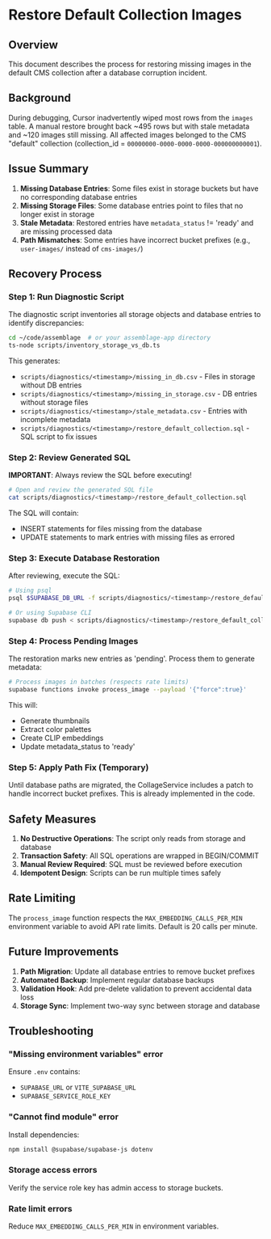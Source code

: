 # Restore Default Collection Images

## Overview

This document describes the process for restoring missing images in the default CMS collection after a database corruption incident.

## Background

During debugging, Cursor inadvertently wiped most rows from the `images` table. A manual restore brought back ~495 rows but with stale metadata and ~120 images still missing. All affected images belonged to the CMS "default" collection (collection_id = `00000000-0000-0000-0000-000000000001`).

## Issue Summary

1. **Missing Database Entries**: Some files exist in storage buckets but have no corresponding database entries
2. **Missing Storage Files**: Some database entries point to files that no longer exist in storage
3. **Stale Metadata**: Restored entries have `metadata_status` != 'ready' and are missing processed data
4. **Path Mismatches**: Some entries have incorrect bucket prefixes (e.g., `user-images/` instead of `cms-images/`)

## Recovery Process

### Step 1: Run Diagnostic Script

The diagnostic script inventories all storage objects and database entries to identify discrepancies:

```bash
cd ~/code/assemblage  # or your assemblage-app directory
ts-node scripts/inventory_storage_vs_db.ts
```

This generates:
- `scripts/diagnostics/<timestamp>/missing_in_db.csv` - Files in storage without DB entries
- `scripts/diagnostics/<timestamp>/missing_in_storage.csv` - DB entries without storage files
- `scripts/diagnostics/<timestamp>/stale_metadata.csv` - Entries with incomplete metadata
- `scripts/diagnostics/<timestamp>/restore_default_collection.sql` - SQL script to fix issues

### Step 2: Review Generated SQL

**IMPORTANT**: Always review the SQL before executing!

```bash
# Open and review the generated SQL file
cat scripts/diagnostics/<timestamp>/restore_default_collection.sql
```

The SQL will contain:
- INSERT statements for files missing from the database
- UPDATE statements to mark entries with missing files as errored

### Step 3: Execute Database Restoration

After reviewing, execute the SQL:

```bash
# Using psql
psql $SUPABASE_DB_URL -f scripts/diagnostics/<timestamp>/restore_default_collection.sql

# Or using Supabase CLI
supabase db push < scripts/diagnostics/<timestamp>/restore_default_collection.sql
```

### Step 4: Process Pending Images

The restoration marks new entries as 'pending'. Process them to generate metadata:

```bash
# Process images in batches (respects rate limits)
supabase functions invoke process_image --payload '{"force":true}'
```

This will:
- Generate thumbnails
- Extract color palettes
- Create CLIP embeddings
- Update metadata_status to 'ready'

### Step 5: Apply Path Fix (Temporary)

Until database paths are migrated, the CollageService includes a patch to handle incorrect bucket prefixes. This is already implemented in the code.

## Safety Measures

1. **No Destructive Operations**: The script only reads from storage and database
2. **Transaction Safety**: All SQL operations are wrapped in BEGIN/COMMIT
3. **Manual Review Required**: SQL must be reviewed before execution
4. **Idempotent Design**: Scripts can be run multiple times safely

## Rate Limiting

The `process_image` function respects the `MAX_EMBEDDING_CALLS_PER_MIN` environment variable to avoid API rate limits. Default is 20 calls per minute.

## Future Improvements

1. **Path Migration**: Update all database entries to remove bucket prefixes
2. **Automated Backup**: Implement regular database backups
3. **Validation Hook**: Add pre-delete validation to prevent accidental data loss
4. **Storage Sync**: Implement two-way sync between storage and database

## Troubleshooting

### "Missing environment variables" error
Ensure `.env` contains:
- `SUPABASE_URL` or `VITE_SUPABASE_URL`
- `SUPABASE_SERVICE_ROLE_KEY`

### "Cannot find module" error
Install dependencies:
```bash
npm install @supabase/supabase-js dotenv
```

### Storage access errors
Verify the service role key has admin access to storage buckets.

### Rate limit errors
Reduce `MAX_EMBEDDING_CALLS_PER_MIN` in environment variables.
